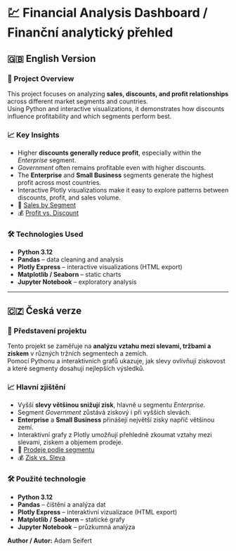 # 💹 Financial Analysis Dashboard / Finanční analytický přehled

## 🇬🇧 English Version

### 🧾 Project Overview
This project focuses on analyzing **sales, discounts, and profit relationships** across different market segments and countries.  
Using Python and interactive visualizations, it demonstrates how discounts influence profitability and which segments perform best.

### 📈 Key Insights
- Higher **discounts generally reduce profit**, especially within the *Enterprise* segment.  
- *Government* often remains profitable even with higher discounts.  
- The **Enterprise** and **Small Business** segments generate the highest profit across most countries.  
- Interactive Plotly visualizations make it easy to explore patterns between discounts, profit, and sales volume.
- 🧭 [Sales by Segment](https://Adam8eifert.github.io/financial_analysis/docs/sales_by_segment.html)  
- 💰 [Profit vs. Discount](https://Adam8eifert.github.io/financial_analysis/docs/profit_vs_discount.html)

### 🛠️ Technologies Used
- **Python 3.12**
- **Pandas** – data cleaning and analysis  
- **Plotly Express** – interactive visualizations (HTML export)  
- **Matplotlib / Seaborn** – static charts  
- **Jupyter Notebook** – exploratory analysis  

---

## 🇨🇿 Česká verze

### 🧾 Představení projektu
Tento projekt se zaměřuje na **analýzu vztahu mezi slevami, tržbami a ziskem** v různých tržních segmentech a zemích.  
Pomocí Pythonu a interaktivních grafů ukazuje, jak slevy ovlivňují ziskovost a které segmenty dosahují nejlepších výsledků.

### 📈 Hlavní zjištění
- Vyšší **slevy většinou snižují zisk**, hlavně u segmentu *Enterprise*.  
- Segment *Government* zůstává ziskový i při vyšších slevách.  
- **Enterprise** a **Small Business** přinášejí největší zisky napříč většinou zemí.  
- Interaktivní grafy z Plotly umožňují přehledně zkoumat vztahy mezi slevami, ziskem a objemem prodeje.
- 🧭 [Prodeje podle segmentu](https://adam8eifert.github.io/financial_analysis/docs/sales_by_segment.html)  
- 💰 [Zisk vs. Sleva](https://adam8eifert.github.io/financial_analysis/docs/profit_vs_discount.html)

### 🛠️ Použité technologie
- **Python 3.12**
- **Pandas** – čištění a analýza dat  
- **Plotly Express** – interaktivní vizualizace (HTML export)  
- **Matplotlib / Seaborn** – statické grafy  
- **Jupyter Notebook** – průzkumná analýza  

**Author / Autor:** Adam Seifert  

